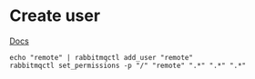 # Create user

[Docs](https://www.rabbitmq.com/docs/access-control)

```
echo "remote" | rabbitmqctl add_user "remote"
rabbitmqctl set_permissions -p "/" "remote" ".*" ".*" ".*"
```

